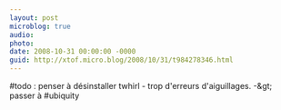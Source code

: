 ```yaml
---
layout: post
microblog: true
audio: 
photo: 
date: 2008-10-31 00:00:00 -0000
guid: http://xtof.micro.blog/2008/10/31/t984278346.html
---
```

#todo : penser à désinstaller twhirl - trop d'erreurs d'aiguillages. -&amp;gt; passer à #ubiquity
